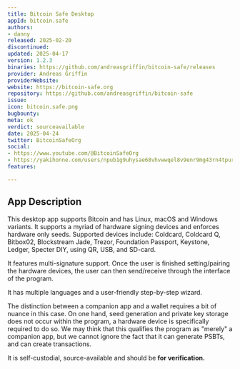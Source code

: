 ```yaml
---
title: Bitcoin Safe Desktop
appId: bitcoin.safe
authors:
- danny
released: 2025-02-20
discontinued: 
updated: 2025-04-17
version: 1.2.3
binaries: https://github.com/andreasgriffin/bitcoin-safe/releases
provider: Andreas Griffin
providerWebsite: 
website: https://bitcoin-safe.org
repository: https://github.com/andreasgriffin/bitcoin-safe
issue: 
icon: bitcoin.safe.png
bugbounty: 
meta: ok
verdict: sourceavailable
date: 2025-04-24
twitter: BitcoinSafeOrg
social:
- https://www.youtube.com/@BitcoinSafeOrg
- https://yakihonne.com/users/npub1g9uhysae68vhvwwqel8v9enr9mg43rn4tpurs6a9g4jsrw6nl7lsplhs9v 
features: 

---
```


## App Description

This desktop app supports Bitcoin and has Linux, macOS and Windows variants. It supports a myriad of hardware signing devices and enforces hardware only seeds. Supported devices include: Coldcard, Coldcard Q, Bitbox02, Blockstream Jade, Trezor, Foundation Passport, Keystone, Ledger, Specter DIY, using QR, USB, and SD-card.

It features multi-signature support. Once the user is finished setting/pairing the hardware devices, the user can then send/receive through the interface of the program.

It has multiple languages and a user-friendly step-by-step wizard. 

The distinction between a companion app and a wallet requires a bit of nuance in this case. On one hand, seed generation and private key storage does not occur within the program, a hardware device is specifically required to do so. We may think that this qualifies the program as "merely" a companion app, but we cannot ignore the fact that it can generate PSBTs, and can create transactions. 

It is self-custodial, source-available and should be **for verification.**
